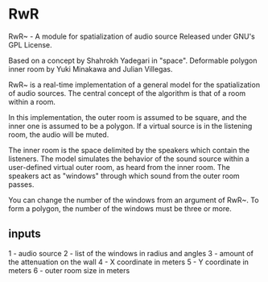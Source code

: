 # RwR

RwR~ - A module for spatialization of audio source Released under GNU's GPL License.

Based on a concept by Shahrokh Yadegari in "space". Deformable polygon inner room by Yuki Minakawa and Julian Villegas.

RwR~ is a real-time implementation of a general model for the spatialization of audio sources. The central concept of the algorithm is that of a room within a room.

In this implementation, the outer room is assumed to be square, and the inner one is assumed to be a polygon. If a virtual source is in the listening room, the audio will be muted.

The inner room is the space delimited by the speakers which contain the listeners. The model simulates the behavior of the sound source within a user-defined virtual outer room, as heard from the inner room. The speakers act as "windows" through which sound from the outer room passes.

You can change the number of the windows from an argument of RwR~. To form a polygon, the number of the windows must be three or more.

inputs
----------
1 - audio source
2 - list of the windows in radius and angles
3 - amount of the attenuation on the wall
4 - X coordinate in meters
5 - Y coordinate in meters
6 - outer room size in meters
